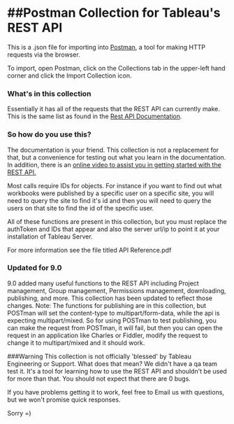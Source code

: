 ##Postman Collection for Tableau's REST API
================

This is a .json file for importing into [Postman](http://www.getpostman.com/), a tool for making HTTP requests via the browser.

To import, open Postman, click on the Collections tab in the upper-left hand corner and click the Import Collection icon.

### What's in this collection
Essentially it has all of the requests that the REST API can currently make. This is the same list as found in the [Rest API Documentation](http://onlinehelp.tableausoftware.com/v9.0/server/en-us/help.htm#rest_api_ref.htm#API_Reference%3FTocPath%3DREST%2520API%7CAPI%2520Reference%7C_____0).

### So how do you use this?
The documentation is your friend. This collection is not a replacement for that, but a convenience for testing out what you learn in the documentation. In addition, there is an [online video to assist you in getting started with the REST API.](http://www.tableausoftware.com/learn/tutorials/on-demand/rest-api)

Most calls require IDs for objects. For instance if you want to find out what workbooks were published by a specific user on a specific site, you will need to query the site to find it's id and then you will need to query the users on that site to find the id of the specific user.

All of these functions are present in this collection, but you must replace the authToken and IDs that appear and also the server url/ip to point it at your installation of Tableau Server.

For more information see the file titled API Reference.pdf

### Updated for 9.0
9.0 added many useful functions to the REST API including Project management, Group management, Permissions management, downloading, publishing, and more. This collection has been updated to reflect those changes.
Note: The functions for publishing are in this collection, but POSTman will set the content-type to multipart/form-data, while the api is expecting multipart/mixed. So for using POSTman to test publishing, you can make the request from POSTman, it will fail, but then you can open the request in an application like Charles or Fiddler, modify the request to change it to multipart/mixed and it should work.

###Warning
This collection is not officially 'blessed' by Tableau Engineering or Support.
What does that mean? We didn't have a qa team test it. It's a tool for learning how to use the REST API and shouldn't be used for more than that.
You should not expect that there are 0 bugs.

If you have problems getting it to work, feel free to Email us with questions, but we won't promise quick responses.

Sorry =)